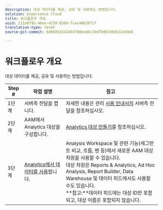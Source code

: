 ```yaml
---
description: 대상 데이터를 제공, 공유 및 사용하는 방법입니다.
solution: Experience Cloud
title: 워크플로우 개요
uuid: 211e079b-46ee-4238-856d-7cac40620717
translation-type: tm+mt
source-git-commit: 8d6685d241443798be46c19d70d8150d222ab9e8

---
```



# 워크플로우 개요

대상 데이터를 제공, 공유 및 사용하는 방법입니다.

| Step # | 작업 설명 | 참고 |
|--- |--- |--- |
| 1단계 | 서버측 전달을 켭니다. | 자세한 내용은 관리 [사용 안내서의](/help/admin/admin/c-server-side-forwarding/ssf.md) 서버측 전달을 참조하십시오. |
| 2단계 | AAM에서 Analytics 대상을 구성합니다. | [Analytics 대상 만들기](https://docs.adobe.com/content/help/en/audience-manager/user-guide/features/destinations/experience-cloud-destinations/create-analytics-destination.html)를 참조하십시오. |
| 3단계 | [Analytics에서 데이터를 사용](/help/integrate/c-audience-analytics/c-workflow/use-audience-data-analytics.md)합니다. | Analysis Workspace 및 관련 기능(세그먼트 비교, 흐름, 벤 등)에서 새로운 AAM 대상 차원을 사용할 수 있습니다. <br>대상 차원은 Reports &amp; Analytics, Ad Hoc Analysis, Report Builder, Data Warehouse 및 데이터 피드에서도 사용할 수도 있습니다. <br>**참고:**데이터 피드에는 대상 ID만 포함되고, 대상 이름은 포함되지 않습니다. |
